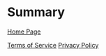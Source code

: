 # Summary

[Home Page](./README.md)

[Terms of Service](./terms-of-service.md)
[Privacy Policy](./privacy-policy.md)